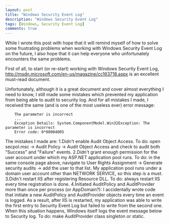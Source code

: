 ```yaml
---
layout: post
title: "Windows Security Event Log"
description: "Windows Security Event Log"
tags: [Windows, Security Event Log]
comments: true
---
```


While I wrote this post with hope that it will remind myself of how to solve some frustrating problems when working with Windows Security Event Log on the future, I also hope that it can help everyone who unfortunately encounters the same problems.

First of all, to start (or re-start) working with Windows Security Event Log, http://msdn.microsoft.com/en-us/magazine/cc163718.aspx is an excellent must-read document.

Unfortunately, although it is a great document and cover almost everything I need to know, I still made some mistakes which prevented my application from being able to audit to security log. And for all mistakes I made, I received the same (and is one of the most useless ever) error message:

		The parameter is incorrect
		...
		Exception Details: System.ComponentModel.Win32Exception: The parameter is incorrect
		Error code: 0*80004005

The mistakes I made are:
1.Didn't enable Audit Object Access. To do: open secpol.msc -> Audit Policy -> Audit Object Access and check to audit both "Success" and "Failure" events. 
2.Didn't grant enough permission for the user account under which my ASP.NET application pool runs. To do: in the same console page above, navigate to User Rights Assignment -> Generate security audits -> add the user to that list. My application pool runs under a domain user account other than NETWORK SERVICE, so this step is a must. 
3.Didn't restart IIS after registering Resource DLL. To do: always restart IIS every time registration is done. 
4.Initiated AuditPolicy and AuditProvider more than once per process (or AppDomain?): I accidentally wrote code that initiate a new AuditPolicy and AuditProvider objects every time an event is logged. As a result, after IIS is restarted, my application was able to write the first entry to Security Event Log but failed to write from the second one. When this situation happens, Windows itself logs the event message below to Security log. To do: make AuditProvider class singleton or static.
